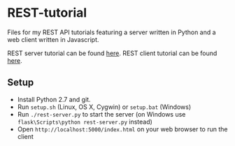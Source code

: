 REST-tutorial
=============

Files for my REST API tutorials featuring a server written in Python and a web client written in Javascript.

REST server tutorial can be found [here](http://blog.miguelgrinberg.com/post/designing-a-restful-api-with-python-and-flask).
REST client tutorial can be found [here](http://blog.miguelgrinberg.com/post/writing-a-javascript-rest-client).

Setup
-----

- Install Python 2.7 and git.
- Run `setup.sh` (Linux, OS X, Cygwin) or `setup.bat` (Windows)
- Run `./rest-server.py` to start the server (on Windows use `flask\Scripts\python rest-server.py` instead)
- Open `http://localhost:5000/index.html` on your web browser to run the client

